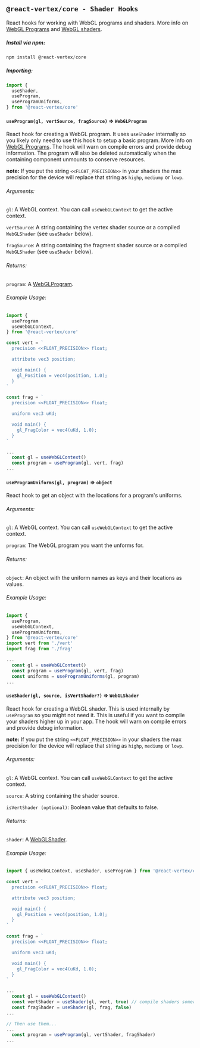 ## `@react-vertex/core - Shader Hooks`

React hooks for working with WebGL programs and shaders. More info on [WebGL Programs](https://developer.mozilla.org/en-US/docs/Web/API/WebGLProgram) and [WebGL shaders](https://developer.mozilla.org/en-US/docs/Web/API/WebGLShader).

##### Install via npm:
```js
npm install @react-vertex/core
```

##### Importing:

```js
import {
  useShader,
  useProgram,
  useProgramUniforms,
} from '@react-vertex/core'
```

#### `useProgram(gl, vertSource, fragSource)` => `WebGLProgram`

React hook for creating a WebGL program.  It uses `useShader` internally so you likely only need to use this hook to setup a basic program. More info on [WebGL Programs](https://developer.mozilla.org/en-US/docs/Web/API/WebGLProgram).  The hook will warn on compile errors and provide debug information.  The program will also be deleted automatically when the containing component unmounts to conserve resources.

**note:** If you put the string `<<FLOAT_PRECISION>>` in your shaders the max precision for the device will replace that string as `highp`, `mediump` or `lowp`.

###### Arguments:

`gl`: A WebGL context.  You can call `useWebGLContext` to get the active context. 

`vertSource`: A string containing the vertex shader source or a compiled `WebGLShader` (see `useShader` below).

`fragSource`: A string containing the fragment shader source or a compiled `WebGLShader` (see `useShader` below).

###### Returns:

`program`: A [WebGLProgram](https://developer.mozilla.org/en-US/docs/Web/API/WebGLProgram).

###### Example Usage:

```js
import {
  useProgram
  useWebGLContext,
} from '@react-vertex/core'

const vert = `
  precision <<FLOAT_PRECISION>> float;

  attribute vec3 position;

  void main() {
    gl_Position = vec4(position, 1.0);
  }
`

const frag = `
  precision <<FLOAT_PRECISION>> float;

  uniform vec3 uKd;

  void main() {
    gl_FragColor = vec4(uKd, 1.0);
  }
`

...
  const gl = useWebGLContext()
  const program = useProgram(gl, vert, frag)
...
```

#### `useProgramUniforms(gl, program)` => `object`

React hook to get an object with the locations for a program's uniforms.

###### Arguments:

`gl`: A WebGL context.  You can call `useWebGLContext` to get the active context. 

`program`: The WebGL program you want the unforms for.

###### Returns:

`object`: An object with the uniform names as keys and their locations as values.

###### Example Usage:

```js
import {
  useProgram,
  useWebGLContext,
  useProgramUniforms,
} from '@react-vertex/core'
import vert from './vert'
import frag from './frag'

...
  const gl = useWebGLContext()
  const program = useProgram(gl, vert, frag)
  const uniforms = useProgramUniforms(gl, program)
...
```

#### `useShader(gl, source, isVertShader?)` => `WebGLShader`

React hook for creating a WebGL shader. This is used internally by `useProgram` so you might not need it. This is useful if you want to compile your shaders higher up in your app. The hook will warn on compile errors and provide debug information.

**note:** If you put the string `<<FLOAT_PRECISION>>` in your shaders the max precision for the device will replace that string as `highp`, `mediump` or `lowp`.

###### Arguments:

`gl`: A WebGL context.  You can call `useWebGLContext` to get the active context. 

`source`: A string containing the shader source.

`isVertShader (optional)`: Boolean value that defaults to false.

###### Returns:

`shader`: A [WebGLShader](https://developer.mozilla.org/en-US/docs/Web/API/WebGLShader).

###### Example Usage:

```js
import { useWebGLContext, useShader, useProgram } from '@react-vertex/core'

const vert = `
  precision <<FLOAT_PRECISION>> float;

  attribute vec3 position;

  void main() {
    gl_Position = vec4(position, 1.0);
  }
`

const frag = `
  precision <<FLOAT_PRECISION>> float;

  uniform vec3 uKd;

  void main() {
    gl_FragColor = vec4(uKd, 1.0);
  }
`

...
  const gl = useWebGLContext()
  const vertShader = useShader(gl, vert, true) // compile shaders somewhere
  const fragShader = useShader(gl, frag, false)
...

// Then use them...
...
  const program = useProgram(gl, vertShader, fragShader)
...
```
